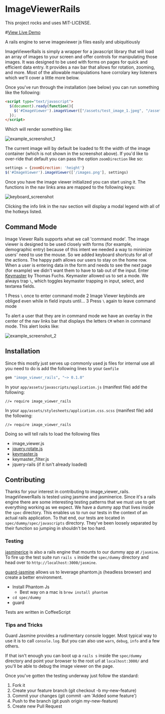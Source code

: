 # ImageViewerRails

This project rocks and uses MIT-LICENSE.

#[View Live Demo](http://jonathan-jackson.net/image_viewer_rails/)

A rails engine to serve imageviewer js files easily and ubiquitiously

ImageViewerRails is simply a wrapper for a javascript library that will load an array of images to your screen and offer controls for manipulating those images.  It was designed to be used with forms on pages for quick and efficient data entry.  It provides a nav bar that allows for rotation, zooming, and more.   Most of the allowable manipulations have corrolary key listeners which we'll cover a little more below. 

Once you've run through the installation (see below) you can run something like the following:

```html
<script type="text/javascript">
  $(document).ready(function(){
    $('#ImageViewer').imageViewer(["/assets/test_image_1.jpeg", "/assets/test_image_2.jpeg"]);
  });
</script>
```

Which will render something like:

![example_screenshot_1](https://raw.github.com/rondale-sc/image_viewer_rails/master/public/example_screenshot_1.png)

The current image will by default be loaded to fit the width of the image container (which is not shown in the screenshot above).  If you'd like to over-ride that default you can pass the option `zoomDirection` like so:

```javascript
settings = {zoomDirection: 'height'}
$('#ImageViewer').imageViewer(['/images.png'], settings)
```

Once you have the image viewer initialized you can start using it.  The functions in the nav links area are mapped to the following keys:

![keyboard_screenshot](https://raw.github.com/rondale-sc/image_viewer_rails/master/public/keyboard.png)

Clicking the info link in the nav section will display a modal legend with all of the hotkeys listed.

## Command Mode

Image Viewer Rails supports what we call 'command mode'.  The image viewer is designed to be used closely with forms (for example, demographic entry) because of this intent we needed a way to minimize users' need to use the mouse.  So we added keyboard shortcuts for all of the actions.  The happy path allows our users to stay on the home row.   When a user is entering data in the form and needs to see the next page (for example) we didn't want them to have to tab out of the input.  Enter [Keymaster](https://github.com/madrobby/keymaster) by Thomas Fuchs.  Keymaster allowed us to set a mode.  We always trap `\`, which toggles keymaster trapping in input, select, and textarea  fields.  

1 Press `\` once to enter command mode
2 Image Viewer keybinds are obliged even while in field inputs until...
3 Press `\` again to leave command mode 

To alert a user that they are in command mode we have an overlay in the center of the nav links bar that displays the letters `CM` when in command mode.  This alert looks like:

![example_screenshot_2](https://raw.github.com/rondale-sc/image_viewer_rails/master/public/example_screenshot_2.png)

## Installation

Since this mostly just serves up commonly used js files for internal use all you need to do is add the following lines to your `Gemfile`

```ruby
gem "image_viewer_rails", "~> 0.1.0"
```

In your `app/assets/javascripts/application.js` (manifest file) add the following:

```
//= require image_viewer_rails
```

In your `app/assets/stylesheets/application.css.scss` (manifest file) add the following:

```
//= require image_viewer_rails
```

Doing so will tell rails to load the following files

- image_viewer.js
- [jquery.rotate.js](https://code.google.com/p/jquery-rotate/)
- [keymaster.js](https://github.com/madrobby/keymaster)
- keymaster_filter.js
- jquery-rails (if it isn't already loaded)

## Contributing

Thanks for your interest in contributing to image_viewer_rails.  ImageViewerRails is tested using jasmine and jasminerice.  Since it's a rails engine there are some interesting testing patterns that we must use to get everything working as we expect.  We have a dummy app that lives inside the `spec` directory.  This enables us to run our tests in the context of an actual rails application.  To that end, our tests are located in `spec/dummy/spec/javascripts` directory.  They've been loosely separated by their function so jumping in shouldn't be too hard.

### Testing 

[jasminerice](https://github.com/bradphelan/jasminerice) is also a rails engine that mounts to our dummy app at `/jasmine`.  To fire up the test suite run `rails s` inside the `spec/dummy` directory and head over to `http://localhost:3000/jasmine`.

[guard-jasmine](https://github.com/netzpirat/guard-jasmine) allows us to leverage phantom.js (headless browser) and create a better environment.  

- Install Phantom Js
  - Best way on a mac is `brew install phantom`
- `cd spec/dummy`
- guard

Tests are written in CoffeeScript

### Tips and Tricks

Guard Jasmine provides a rudimentary console logger.  Most typical way to use it is to call `console.log`.  But you can also use `warn`, `debug`, `info` and a few others.

If that isn't enough you can boot up a `rails s` inside the `spec/dummy` directory and point your browser to the root url at `localhost:3000/` and you'll be able to debug the image viewer on the page.

Once you've gotten the testing underway just follow the standard:

1. Fork it
2. Create your feature branch (git checkout -b my-new-feature)
3. Commit your changes (git commit -am 'Added some feature')
4. Push to the branch (git push origin my-new-feature)
5. Create new Pull Request 
